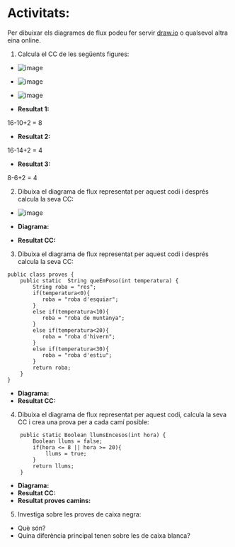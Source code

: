 # Activitats: 

Per dibuixar els diagrames de flux podeu fer servir [draw.io](https://draw.io) o qualsevol altra eina online.

1. Calcula el CC de les següents figures:
  - ![image](https://user-images.githubusercontent.com/110727546/204613022-4ab64342-2e06-438d-a7e8-570685b3c406.png)
  - ![image](https://user-images.githubusercontent.com/110727546/204613180-6d55bf09-28b8-417e-96f4-f71a762ac44c.png)
  - ![image](https://user-images.githubusercontent.com/110727546/204655229-8c3f28d7-3d8b-4746-a55d-331f89da39d2.png)

  - **Resultat 1:**

16-10+2 = 8

  - **Resultat 2:**

16-14+2 = 4

  - **Resultat 3:**

8-6+2 = 4


2. Dibuixa el diagrama de flux representat per aquest codi i després calcula la seva CC:
  - ![image](https://user-images.githubusercontent.com/110727546/204615125-363e5e6c-173b-4ec0-8c0b-cb97985ade06.png)

  - **Diagrama:**
  - **Resultat CC:**

3. Dibuixa el diagrama de flux representat per aquest codi i després calcula la seva CC:

```
public class proves {
    public static  String queEmPoso(int temperatura) {
        String roba = "res";
        if(temperatura<0){
           roba = "roba d'esquiar";
        }
        else if(temperatura<10){
           roba = "roba de muntanya";
        }
        else if(temperatura<20){
           roba = "roba d'hivern";
        }
        else if(temperatura<30){
           roba = "roba d'estiu";
        }
        return roba;
    }    
}
```

  - **Diagrama:**
  - **Resultat CC:**

4. Dibuixa el diagrama de flux representat per aquest codi, calcula la seva CC i crea una prova per a cada camí posible:

```
    public static Boolean llumsEncesos(int hora) {
        Boolean llums = false;
        if(hora <= 8 || hora >= 20){
            llums = true;
        }
        return llums;
    }
```
  - **Diagrama:**
  - **Resultat CC:**
  - **Resultat proves camins:**

5. Investiga sobre les proves de caixa negra:

  - Què són?
  - Quina diferència principal tenen sobre les de caixa blanca?
